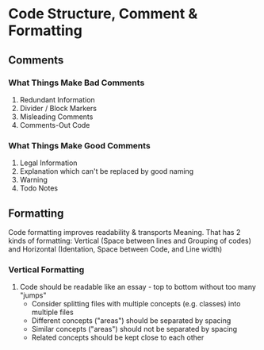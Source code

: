 # Code Structure, Comment & Formatting
## Comments
### What Things Make Bad Comments
1. Redundant Information
2. Divider / Block Markers
3. Misleading Comments
4. Comments-Out Code

### What Things Make Good Comments
1. Legal Information
2. Explanation which can't be replaced by good naming
3. Warning
4. Todo Notes

## Formatting
Code formatting improves readability & transports Meaning. That has 2 kinds of formatting: Vertical (Space between lines and Grouping of codes) and Horizontal (Identation, Space between Code, and Line width)
### Vertical Formatting
1. Code should be readable like an essay - top to bottom without too many "jumps"
   * Consider splitting files with multiple concepts (e.g. classes) into multiple files
   * Different concepts ("areas") should be separated by spacing
   * Similar concepts ("areas") should not be separated by spacing
   * Related concepts should be kept close to each other
